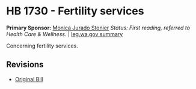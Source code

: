 # HB 1730 - Fertility services
**Primary Sponsor:** [Monica Jurado Stonier](/person/leg/monica.stonier.md)
*Status: First reading, referred to Health Care & Wellness.* | [leg.wa.gov summary](https://app.leg.wa.gov/billsummary?BillNumber=1730&Year=2021)

Concerning fertility services.

## Revisions
* [Original Bill](1/)